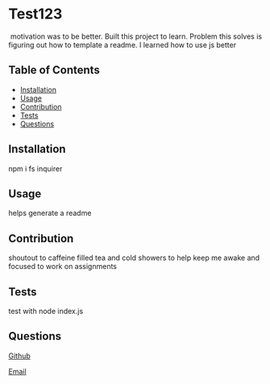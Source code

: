 # Test123
​
motivation was to be better. Built this project to learn. Problem this solves is figuring out how to template a readme. I learned how to use js better
​
## Table of Contents
- [Installation](#installation)
- [Usage](#usage)
- [Contribution](#contribution)
- [Tests](#tests)
- [Questions](#questions)​
​
## Installation
npm i fs inquirer
​
## Usage
helps generate a readme
​
## Contribution
shoutout to caffeine filled tea and cold showers to help keep me awake and focused to work on assignments
​
## Tests
test with node index.js
​
## Questions 
[Github](https://github.com/lyblrey/)

[Email](mailto:testemail@email.com)
